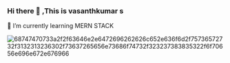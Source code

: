 ### Hi there 👋 ,This is vasanthkumar s

🌱 I’m currently learning MERN STACK

![68747470733a2f2f63646e2e6472696262626c652e636f6d2f75736572732f3132313236302f73637265656e73686f74732f323237383835322f6f70656e696e672e676966](https://github.com/Vk2401/vk2401/assets/95954567/855665f6-ed99-4407-8f8b-7fea7239507d)


<!--
**Vk2401/vk2401** is a ✨ _special_ ✨ repository because its `README.md` (this file) appears on your GitHub profile.

Here are some ideas to get you started:

- 🔭 I’m currently working on ...
- 🌱 I’m currently learning ...
- 👯 I’m looking to collaborate on ...
- 🤔 I’m looking for help with ...
- 💬 Ask me about ...
- 📫 How to reach me: ...
- 😄 Pronouns: ...
- ⚡ Fun fact: ...
-->
